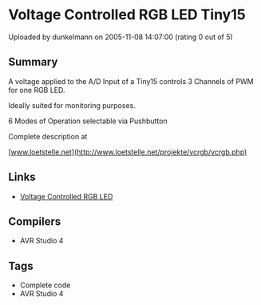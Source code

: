# Voltage Controlled RGB LED Tiny15

Uploaded by dunkelmann on 2005-11-08 14:07:00 (rating 0 out of 5)

## Summary

A voltage applied to the A/D Input of a Tiny15 controls 3 Channels of PWM for one RGB LED.


Ideally suited for monitoring purposes.


6 Modes of Operation selectable via Pushbutton  

Complete description at


[www.loetstelle.net](http://www.loetstelle.net/projekte/vcrgb/vcrgb.php)

## Links

- [Voltage Controlled RGB LED](http://www.loetstelle.net/content/projekte/vcrgb/source/vcrgb.asm)

## Compilers

- AVR Studio 4

## Tags

- Complete code
- AVR Studio 4

